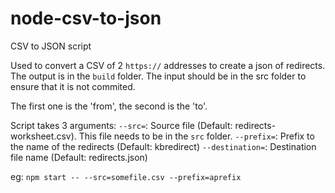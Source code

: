 # node-csv-to-json

CSV to JSON script

Used to convert a CSV of 2 `https://` addresses to create a json of redirects. The output is in the `build` folder. The input should be in the src folder to ensure that it is not commited.

The first one is the 'from', the second is the 'to'.

Script takes 3 arguments:
`--src=`: Source file (Default: redirects-worksheet.csv). This file needs to be in the `src` folder.
`--prefix=`: Prefix to the name of the redirects (Default: kbredirect)
`--destination=`: Destination file name (Default: redirects.json)

eg: `npm start -- --src=somefile.csv --prefix=aprefix`
